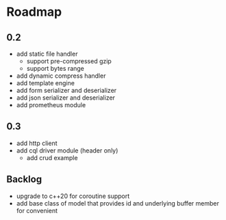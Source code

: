 # Roadmap

## 0.2

- add static file handler
	- support pre-compressed gzip
	- support bytes range
- add dynamic compress handler
- add template engine
- add form serializer and deserializer
- add json serializer and deserializer
- add prometheus module

## 0.3

- add http client
- add cql driver module (header only)
	- add crud example

## Backlog

- upgrade to c++20 for coroutine support
- add base class of model that provides id and underlying buffer member for convenient

